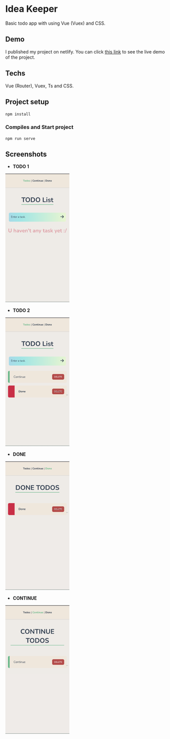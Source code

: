 # Idea Keeper

Basic todo app with using Vue (Vuex) and CSS.

## Demo

I published my project on netlify. You can click [this link](https://idea-keeper-vuex.netlify.app/)
to see the live demo of the project.

## Techs

Vue (Router), Vuex, Ts and CSS.

## Project setup

```
npm install
```

### Compiles and Start project

```
npm run serve
```

## Screenshots

-  **TODO 1**

<img src="https://github.com/ramazandogna/idea-keeper/blob/master/src/assets/secreenshots/todo-1.png" alt="TODO 1" height="400">

-  **TODO 2**

<img src="https://github.com/ramazandogna/idea-keeper/blob/master/src/assets/secreenshots/todo-2.png" alt="TODO 2" height="400">

-  **DONE**

<img src="https://github.com/ramazandogna/idea-keeper/blob/master/src/assets/secreenshots/done.png" alt="DONE" height="400">

-  **CONTINUE**

<img src="https://github.com/ramazandogna/idea-keeper/blob/master/src/assets/secreenshots/continue.png" alt="CONTINUE" height="400">
